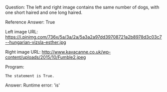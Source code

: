 Question: The left and right image contains the same number of dogs, with one short haired and one long haired.

Reference Answer: True

Left image URL: https://i.pinimg.com/736x/5a/3a/2a/5a3a2a97dd39708721a2b8978d3c03c7--hungarian-vizsla-esther.jpg

Right image URL: http://www.kavacanne.co.uk/wp-content/uploads/2015/10/Fumble2.jpeg

Program:

```
The statement is True.
```
Answer: Runtime error: 'is'

